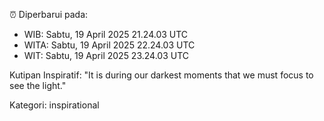 ⏰ Diperbarui pada:
- WIB: Sabtu, 19 April 2025 21.24.03 UTC
- WITA: Sabtu, 19 April 2025 22.24.03 UTC
- WIT: Sabtu, 19 April 2025 23.24.03 UTC

Kutipan Inspiratif:
"It is during our darkest moments that we must focus to see the light."


Kategori: inspirational

